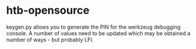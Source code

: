 # htb-opensource

keygen.py allows you to generate the PIN for the werkzeug debugging console. A number of values need to be updated which may be obtained a number of ways - but probably LFI.
